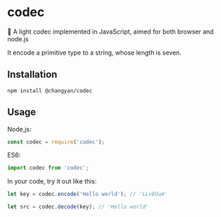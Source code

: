 # codec
:fax: A light codec implemented in JavaScript, aimed for both browser and node.js

It encode a primitive type to a string, whose length is seven.

## Installation

```
npm install @changyan/codec
```

## Usage

Node,js:

```js
const codec = require('codec');
```

ES6:

```js
import codec from 'codec';
```

In your code, try it out like this:

```js
let key = codec.encode('Hello world'); // 'LLvEUum'

let src = codec.decode(key); // 'Hello world'
```
